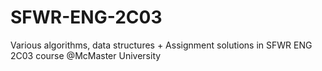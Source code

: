 # SFWR-ENG-2C03
Various algorithms, data structures + Assignment solutions in SFWR ENG 2C03 course @McMaster University
